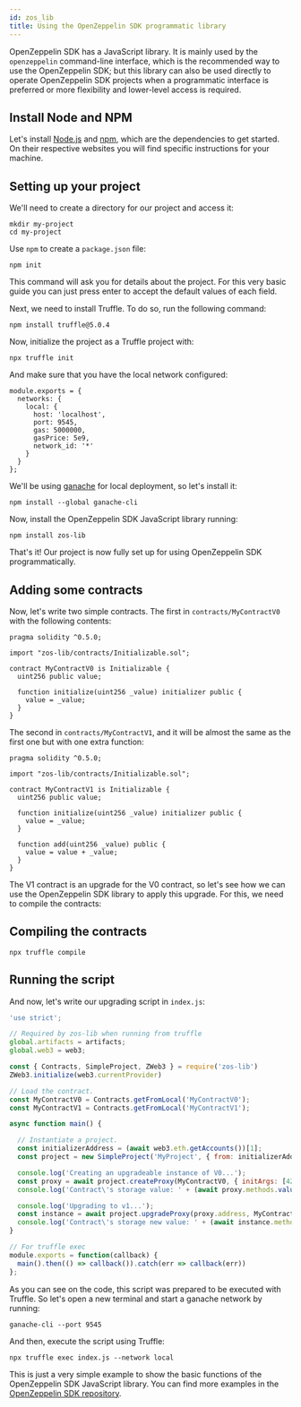 ```yaml
---
id: zos_lib
title: Using the OpenZeppelin SDK programmatic library
---
```


OpenZeppelin SDK has a JavaScript library. It is mainly used by the `openzeppelin`
command-line interface, which is the recommended way to use the OpenZeppelin SDK; but
this library can also be used directly to operate OpenZeppelin SDK projects when a
programmatic interface is preferred or more flexibility and lower-level
access is required.

## Install Node and NPM

Let's install [Node.js](http://nodejs.org/) and
[npm](https://npmjs.com/), which are the dependencies to get started. On their
respective websites you will find specific instructions for your machine.

## Setting up your project

We'll need to create a directory for our project and access it:

```console
mkdir my-project
cd my-project

```

Use `npm` to create a `package.json` file:
```console
npm init
```

This command will ask you for details about the project. For this very basic
guide you can just press enter to accept the default values of each field.

Next, we need to install Truffle. To do so, run the following command:

```console
npm install truffle@5.0.4
```

Now, initialize the project as a Truffle project with:

```
npx truffle init
```

And make sure that you have the local network configured:
```
module.exports = {
  networks: {
    local: {
      host: 'localhost',
      port: 9545,
      gas: 5000000,
      gasPrice: 5e9,
      network_id: '*'
    }
  }
};
```

We'll be using [ganache](https://truffleframework.com/docs/ganache/quickstart) for local deployment, so let's install it:

```console
npm install --global ganache-cli
```

Now, install the OpenZeppelin SDK JavaScript library running:

```console
npm install zos-lib
```

That's it! Our project is now fully set up for using OpenZeppelin SDK programmatically.

## Adding some contracts

Now, let's write two simple contracts. The first in `contracts/MyContractV0`
with the following contents:

```solidity
pragma solidity ^0.5.0;

import "zos-lib/contracts/Initializable.sol";

contract MyContractV0 is Initializable {
  uint256 public value;

  function initialize(uint256 _value) initializer public {
    value = _value;
  }
}
```

The second in `contracts/MyContractV1`, and it will be almost the same as the
first one but with one extra function:

```solidity
pragma solidity ^0.5.0;

import "zos-lib/contracts/Initializable.sol";

contract MyContractV1 is Initializable {
  uint256 public value;

  function initialize(uint256 _value) initializer public {
    value = _value;
  }

  function add(uint256 _value) public {
    value = value + _value;
  }
}
```

The V1 contract is an upgrade for the V0 contract, so let's see how we can
use the OpenZeppelin SDK library to apply this upgrade. For this, we need to
compile the contracts:

## Compiling the contracts

```console
npx truffle compile
```

## Running the script

And now, let's write our upgrading script in `index.js`:

```js
'use strict';

// Required by zos-lib when running from truffle
global.artifacts = artifacts;
global.web3 = web3;

const { Contracts, SimpleProject, ZWeb3 } = require('zos-lib')
ZWeb3.initialize(web3.currentProvider)

// Load the contract.
const MyContractV0 = Contracts.getFromLocal('MyContractV0');
const MyContractV1 = Contracts.getFromLocal('MyContractV1');

async function main() {

  // Instantiate a project.
  const initializerAddress = (await web3.eth.getAccounts())[1];
  const project = new SimpleProject('MyProject', { from: initializerAddress } );

  console.log('Creating an upgradeable instance of V0...');
  const proxy = await project.createProxy(MyContractV0, { initArgs: [42] })
  console.log('Contract\'s storage value: ' + (await proxy.methods.value().call()).toString() + '\n');

  console.log('Upgrading to v1...');
  const instance = await project.upgradeProxy(proxy.address, MyContractV1, { initMethod: 'add', initArgs: [1], initFrom: initializerAddress })
  console.log('Contract\'s storage new value: ' + (await instance.methods.value().call()).toString() + '\n');
}

// For truffle exec
module.exports = function(callback) {
  main().then(() => callback()).catch(err => callback(err))
};
```

As you can see on the code, this script was prepared to be executed with
Truffle. So let's open a new terminal and start a ganache network by running:

```console
ganache-cli --port 9545
```

And then, execute the script using Truffle:

```console
npx truffle exec index.js --network local
```

This is just a very simple example to show the basic functions of the
OpenZeppelin SDK JavaScript library. You can find more examples in the
[OpenZeppelin SDK repository](https://github.com/zeppelinos/zos/tree/master/examples).
